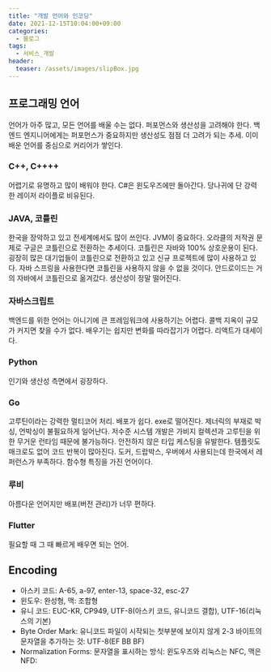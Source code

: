 ```yaml
---
title: "개발 언어와 인코딩"
date: 2021-12-15T10:04:00+09:00
categories:
  - 블로그
tags:
  - 서비스_개발
header:
  teaser: /assets/images/slipBox.jpg
---
```


## 프로그래밍 언어

언어가 아주 많고, 모든 언어를 배울 수는 없다. 퍼포먼스와 생산성을 고려해야 한다. 백엔드 엔지니어에게는 퍼포먼스가 중요하지만 생산성도 점점 더 고려가 되는 추세. 이미 배운 언어를 중심으로 커리어가 쌓인다. 

### C++, C++++

어렵기로 유명하고 많이 배워야 한다. C#은 윈도우즈에만 돌아간다. 당나귀에 단 강력한 레이저 라이플로 비유된다.

### JAVA, 코틀린

한국을 장악하고 있고 전세계에서도 많이 쓰인다. JVM이 중요하다. 오라클의 저작권 문제로 구글은 코틀린으로 전환하는 추세이다. 코틀린은 자바와 100% 상호운용이 된다. 굉장히 많은 대기업들이 코틀린으로 전환하고 있고 신규 프로젝트에 많이 사용하고 있다. 자바 스프링을 사용한다면 코틀린을 사용하지 않을 수 없을 것이다. 안드로이드는 거의 자바에서 코틀린으로 옮겨갔다. 생산성이 정말 떨어진다. 

### 자바스크립트

백엔드를 위한 언어는 아니기에 큰 프레임워크에 사용하기는 어렵다. 콜백 지옥이 규모가 커지면 찾을 수가 없다. 배우기는 쉽지만 변화를 따라잡기가 어렵다. 리액트가 대세이다. 

### Python

인기와 생산성 측면에서 굉장하다.

### Go

고루틴이라는 강력한 멀티코어 처리. 배포가 쉽다. exe로 떨어진다. 제너릭의 부재로 박싱, 언박싱이 불필요하게 일어난다. 저수준 시스템 개발은 가비지 컬렉션과 고루틴을 위한 무거운 런타임 때문에 불가능하다. 안전하지 않은 타입 케스팅을 유발한다. 템플릿도 매크로도 없어 코드 반복이 많아진다. 도커, 드랍박스, 우버에서 사용되는데 한국에서 레퍼런스가 부족하다. 함수형 특징을 가진 언어이다. 

### 루비

아름다운 언어지만 배포(버전 관리)가 너무 편하다.

### Flutter

필요할 때 그 때 빠르게 배우면 되는 언어. 

## Encoding

* 아스키 코드: A-65, a-97, enter-13, space-32, esc-27
* 윈도우: 완성형, 맥: 조합형
* 유니 코드: EUC-KR, CP949, UTF-8(아스키 코드, 유니코드 결합), UTF-16(리눅스의 기본)
* Byte Order Mark: 유니코드 파일이 시작되는 첫부분에 보이지 않게 2-3 바이트의 문자열을 추가하는 것: UTF-8(EF BB BF)
* Normalization Forms: 문자열을 표시하는 방식: 윈도우즈와 리눅스는 NFC, 맥은 NFD: 